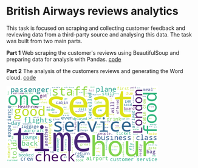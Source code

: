 # British Airways reviews analytics
This task is focused on scraping and collecting customer feedback and reviewing data from a third-party source and analysing this data.
The task was built from two main parts.

**Part 1** Web scraping the customer's reviews using BeautifulSoup and preparing data for analysis with Pandas. [code](https://github.com/ElenaHrytsai/BA_reviews_analytics/blob/main/British_Airways.ipynb)

**Part 2** The analysis of the customers reviews and generating the Word cloud. [code](https://github.com/ElenaHrytsai/BA_reviews_analytics/blob/main/BA_reviews_analytics.ipynb)

![alt text](https://github.com/ElenaHrytsai/BA_reviews_analytics/blob/main/Wordcloud%20(1).png)
